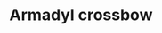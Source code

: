 ---
layout: item
title: Armadyl crossbow
item-id: 11785
datatable: true
id: 11785
name: "Armadyl crossbow"
members: true
lowalch: 396000
highalch: 594000
examine: "A weapon originally developed for Armadyl's forces."
monsters:
  - id: 2205
    name: "Commander Zilyana"
    members: true
    combat_level: 596
    wiki_url: "https://oldschool.runescape.wiki/w/Commander_Zilyana"
    drops:
      - quantity: "1"
        rarity: 0.001968503937007874
    image: "https://oldschool.runescape.wiki/images/f/fb/Commander_Zilyana.png?c5eaa"
---